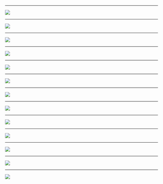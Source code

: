 <hr/>
<img src="captures/1.png">
<hr/>
<img src="captures/2.png">
<hr/>
<img src="captures/3.png">
<hr/>
<img src="captures/4.png">
<hr/>
<img src="captures/5.png">
<hr/>
<img src="captures/6.png">
<hr/>
<img src="captures/7.png">
<hr/>
<img src="captures/8.png">
<hr/>
<img src="captures/9.png">
<hr/>
<img src="captures/10.png">
<hr/>
<img src="captures/11.png">
<hr/>
<img src="captures/12.png">
<hr/>
<img src="captures/13.png">